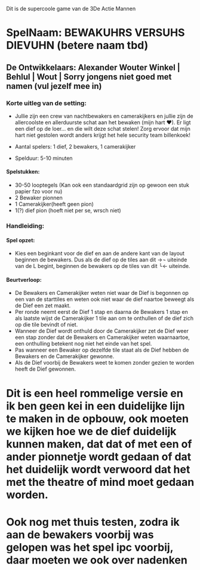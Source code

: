 Dit is de supercoole game van de 3De Actie Mannen

# SpelNaam: BEWAKUHRS VERSUHS DIEVUHN (betere naam tbd)

## De Ontwikkelaars: Alexander Wouter Winkel | Behlul | Wout | Sorry jongens niet goed met namen (vul jezelf mee in)

### Korte uitleg van de setting:
-   Jullie zijn een crew van nachtbewakers en camerakijkers en jullie zijn de allercoolste en allerduurste schat aan het bewaken (mijn hart ♥).
    Er ligt een dief op de loer... en die wilt deze schat stelen!
    Zorg ervoor dat mijn hart niet gestolen wordt anders krijgt het hele security team billenkoek!


-   Aantal spelers: 1 dief, 2 bewakers, 1 camerakijker
-   Spelduur: 5-10 minuten

#### Spelstukken:
-   30-50 looptegels (Kan ook een standaardgrid zijn op gewoon een stuk papier fzo voor nu)
-   2 Bewaker pionnen
-   1 Camerakijker(heeft geen pion)
-   1(?) dief pion (hoeft niet per se, wrsch niet)

### Handleiding:
#### Spel opzet:
-   Kies een beginkant voor de dief en aan de andere kant van de layout beginnen de bewakers. Dus als de dief op de tiles aan dit →¬ uiteinde van de L begint, beginnen de bewakers op de tiles van dit └← uiteinde.

#### Beurtverloop:
-   De Bewakers en Camerakijker weten niet waar de Dief is begonnen op een van de starttiles en weten ook niet waar de dief naartoe beweegt als de Dief een zet maakt.
-   Per ronde neemt eerst de Dief 1 stap en daarna de Bewakers 1 stap en als laatste wijst de Camerakijker 1 tile aan om te onthullen of de dief zich op die tile bevindt of niet.
-   Wanneer de Dief wordt onthuld door de Camerakijker zet de Dief weer een stap zonder dat de Bewakers en Camerakijker weten waarnaartoe, een onthulling betekent nog niet het einde van het spel.
-   Pas wanneer een Bewaker op dezelfde tile staat als de Dief hebben de Bewakers en de Camerakijker gewonne.
-    Als de Dief voorbij de Bewakers weet te komen zonder gezien te worden heeft de Dief gewonnen.


# Dit is een heel rommelige versie en ik ben geen kei in een duidelijke lijn te maken in de opbouw, ook moeten we kijken hoe we de dief duidelijk kunnen maken, dat dat of met een of ander pionnetje wordt gedaan of dat het duidelijk wordt verwoord dat het met the theatre of mind moet gedaan worden.
# Ook nog met thuis testen, zodra ik aan de bewakers voorbij was gelopen was het spel ipc voorbij, daar moeten we ook over nadenken